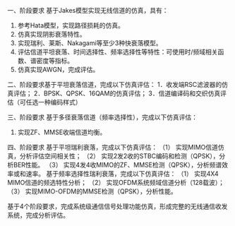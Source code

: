 一、阶段要求
基于Jakes模型实现无线信道的仿真，具有：

1. 参考Hata模型，实现路径损耗的仿真。
2. 仿真实现阴影衰落特性。
3. 实现瑞利、莱斯、Nakagami等至少3种快衰落模型。
4. 评估信道平坦衰落、时间选择性、频率选择性等特性：可使用时/频域相关函数、谱密度等指标。
5. 仿真实现AWGN，完成评估。

二、阶段要求基于平坦衰落信道，完成以下仿真评估：
1．收发端RSC滤波器的仿真评估；
2．BPSK、QPSK、16QAM的仿真评估；
3．信道编译码和交织仿真评估（可任选一种编码样式）

三、阶段要求
基于多径衰落信道（频率选择性），完成以下仿真评估：

1. 实现ZF、MMSE收端信道均衡。

四、阶段要求
基于平坦瑞利衰落，完成以下仿真评估：
（1）	实现MIMO信道仿真，分析评估空间相关性；
（2）	实现2发2收的STBC编码和检测（QPSK），分析BER性能。
（3）	实现4发4收MIMO的ZF、MMSE检测（QPSK），分析频谱效率或和速率。
基于频率选择性瑞利衰落，完成以下仿真评估：
（1）	实现4X4 MIMO信道的频选特性分析；
（2）	实现OFDM系统频域信道分析（128载波）；
（3）	实现MIMO-OFDM的MMSE检测（QPSK），分析性能。

基于4个阶段要求，完成系统级通信信号处理功能仿真，形成完整的无线通信收发系统，完成分析评估。